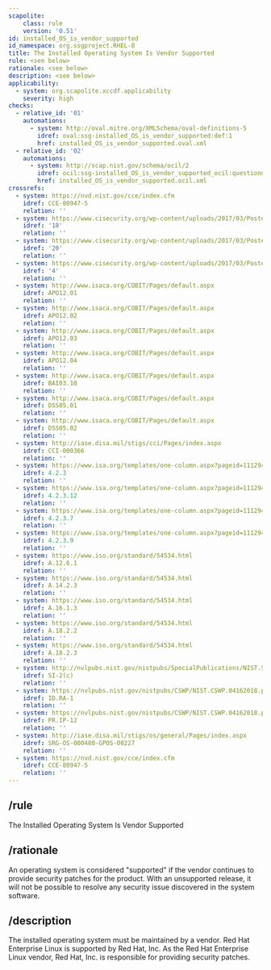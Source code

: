 ```yaml
---
scapolite:
    class: rule
    version: '0.51'
id: installed_OS_is_vendor_supported
id_namespace: org.ssgproject.RHEL-8
title: The Installed Operating System Is Vendor Supported
rule: <see below>
rationale: <see below>
description: <see below>
applicability:
  - system: org.scapolite.xccdf.applicability
    severity: high
checks:
  - relative_id: '01'
    automations:
      - system: http://oval.mitre.org/XMLSchema/oval-definitions-5
        idref: oval:ssg-installed_OS_is_vendor_supported:def:1
        href: installed_OS_is_vendor_supported.oval.xml
  - relative_id: '02'
    automations:
      - system: http://scap.nist.gov/schema/ocil/2
        idref: ocil:ssg-installed_OS_is_vendor_supported_ocil:questionnaire:1
        href: installed_OS_is_vendor_supported.ocil.xml
crossrefs:
  - system: https://nvd.nist.gov/cce/index.cfm
    idref: CCE-80947-5
    relation: ''
  - system: https://www.cisecurity.org/wp-content/uploads/2017/03/Poster_Winter2016_CSCs.pdf
    idref: '18'
    relation: ''
  - system: https://www.cisecurity.org/wp-content/uploads/2017/03/Poster_Winter2016_CSCs.pdf
    idref: '20'
    relation: ''
  - system: https://www.cisecurity.org/wp-content/uploads/2017/03/Poster_Winter2016_CSCs.pdf
    idref: '4'
    relation: ''
  - system: http://www.isaca.org/COBIT/Pages/default.aspx
    idref: APO12.01
    relation: ''
  - system: http://www.isaca.org/COBIT/Pages/default.aspx
    idref: APO12.02
    relation: ''
  - system: http://www.isaca.org/COBIT/Pages/default.aspx
    idref: APO12.03
    relation: ''
  - system: http://www.isaca.org/COBIT/Pages/default.aspx
    idref: APO12.04
    relation: ''
  - system: http://www.isaca.org/COBIT/Pages/default.aspx
    idref: BAI03.10
    relation: ''
  - system: http://www.isaca.org/COBIT/Pages/default.aspx
    idref: DSS05.01
    relation: ''
  - system: http://www.isaca.org/COBIT/Pages/default.aspx
    idref: DSS05.02
    relation: ''
  - system: http://iase.disa.mil/stigs/cci/Pages/index.aspx
    idref: CCI-000366
    relation: ''
  - system: https://www.isa.org/templates/one-column.aspx?pageid=111294&productId=116731
    idref: 4.2.3
    relation: ''
  - system: https://www.isa.org/templates/one-column.aspx?pageid=111294&productId=116731
    idref: 4.2.3.12
    relation: ''
  - system: https://www.isa.org/templates/one-column.aspx?pageid=111294&productId=116731
    idref: 4.2.3.7
    relation: ''
  - system: https://www.isa.org/templates/one-column.aspx?pageid=111294&productId=116731
    idref: 4.2.3.9
    relation: ''
  - system: https://www.iso.org/standard/54534.html
    idref: A.12.6.1
    relation: ''
  - system: https://www.iso.org/standard/54534.html
    idref: A.14.2.3
    relation: ''
  - system: https://www.iso.org/standard/54534.html
    idref: A.16.1.3
    relation: ''
  - system: https://www.iso.org/standard/54534.html
    idref: A.18.2.2
    relation: ''
  - system: https://www.iso.org/standard/54534.html
    idref: A.18.2.3
    relation: ''
  - system: http://nvlpubs.nist.gov/nistpubs/SpecialPublications/NIST.SP.800-53r4.pdf
    idref: SI-2(c)
    relation: ''
  - system: https://nvlpubs.nist.gov/nistpubs/CSWP/NIST.CSWP.04162018.pdf
    idref: ID.RA-1
    relation: ''
  - system: https://nvlpubs.nist.gov/nistpubs/CSWP/NIST.CSWP.04162018.pdf
    idref: PR.IP-12
    relation: ''
  - system: http://iase.disa.mil/stigs/os/general/Pages/index.aspx
    idref: SRG-OS-000480-GPOS-00227
    relation: ''
  - system: https://nvd.nist.gov/cce/index.cfm
    idref: CCE-80947-5
    relation: ''
---
```



## /rule

The Installed Operating System Is Vendor Supported

## /rationale

An
operating system is considered \"supported\" if the vendor continues to
provide security patches for the product. With an unsupported release,
it will not be possible to resolve any security issue discovered in the
system software.

## /description

The
installed operating system must be maintained by a vendor. Red Hat
Enterprise Linux is supported by Red Hat, Inc. As the Red Hat Enterprise
Linux vendor, Red Hat, Inc. is responsible for providing security
patches.
